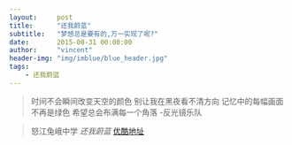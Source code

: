 ```yaml
---
layout:     post
title:      "还我蔚蓝"
subtitle:   "梦想总是要有的,万一实现了呢?"
date:       2015-08-31 00:00:00
author:     "vincent"
header-img: "img/imblue/blue_header.jpg"
tags:
    - 还我蔚蓝
---
```

>时间不会瞬间改变天空的颜色
别让我在黑夜看不清方向
记忆中的每幅画面不再是绿色
希望总会布满每一个角落
             -反光镜乐队

>怒江兔峨中学 _还我蔚蓝_
[优酷地址](http://v.youku.com/v_show/id_XNTU4MjgwMzg4.html?from=s1.8-1-1.2)


